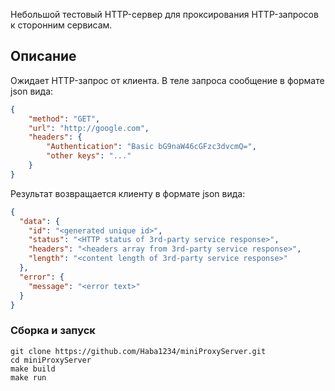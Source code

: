 Небольшой тестовый HTTP-сервер для проксирования HTTP-запросов к сторонним сервисам.

## Описание
Ожидает HTTP-запрос от клиента. В теле запроса сообщение в формате json вида:
```json
{
    "method": "GET",
    "url": "http://google.com",
    "headers": {
        "Authentication": "Basic bG9naW46cGFzc3dvcmQ=",
        "other keys": "..."
    }
}
```
Результат возвращается клиенту в формате json вида:
```json
{
  "data": {
    "id": "<generated unique id>",
    "status": "<HTTP status of 3rd-party service response>",
    "headers": "<headers array from 3rd-party service response>",
    "length": "<content length of 3rd-party service response>"
  },
  "error": {
    "message": "<error text>"
  }
}
```

### Сборка и запуск
```
git clone https://github.com/Haba1234/miniProxyServer.git
cd miniProxyServer
make build
make run
```
